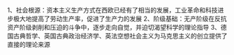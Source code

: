 1、社会根源：资本主义生产方式在西欧已经有了相当的发展，工业革命和科技进步极大地提高了劳动生产率，促进了生产力的发展
2、阶级基础：无产阶级在反抗资产阶级剥削和压迫的斗争中，逐步走向自觉，并迫切渴望科学的理论指导
3、德国古典哲学、英国古典政治经济学、英法空想社会主义为马克思主义的创立提供了直接的理论来源